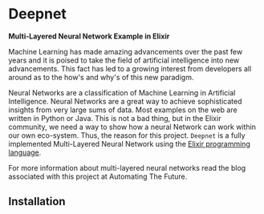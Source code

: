 # Deepnet

**Multi-Layered Neural Network Example in Elixir**

Machine Learning has made amazing advancements over the past few years and it is
poised to take the field of artificial intelligence into new advancements. This fact
has led to a growing interest from developers all around as to the how's and why's
of this new paradigm.

Neural Networks are a classification of Machine Learning in Artificial Intelligence.
Neural Networks are a great way to achieve sophisticated insights from very large sums
of data. Most examples on the web are written in Python or Java. This is not a
bad thing, but in the Elixir community, we need a way to show how a neural Network
can work within our own eco-system. Thus, the reason for this project. `Deepnet` is a fully
implemented Multi-Layered Neural Network using the
[Elixir programming language](http://elixir-lang.org).

For more information about multi-layered neural networks read the blog associated with
this project at Automating The Future.  

## Installation
